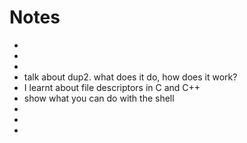 # Notes

*
*
*
* talk about dup2. what does it do, how does it work?
* I learnt about file descriptors in C and C++
* show what you can do with the shell
*
*
*
